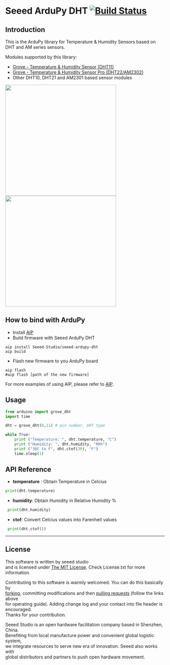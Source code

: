 # Seeed ArduPy DHT [![Build Status](https://api.travis-ci.com/Seeed-Studio/seeed-ardupy-dht.svg?branch=main)](https://travis-ci.com/github/Seeed-Studio/seeed-ardupy-dht)

## Introduction

This is the ArduPy library for Temperature & Humidity Sensors based on DHT and AM series sensors.

Modules supported by this library:
- [Grove - Temperature & Humidity Sensor (DHT11)](https://www.seeedstudio.com/Grove-Temperature-Humidity-Sensor-DHT11.html)
- [Grove - Temperature & Humidity Sensor Pro (DHT22/AM2302)](https://www.seeedstudio.com/Grove-Temperature-Humidity-Sensor-Pro-AM2302-DHT22.html)
- Other DHT10, DHT21 and AM2301 based sensor modules

<a href="https://www.seeedstudio.com/Grove-Temperature-Humidity-Sensor-DHT11.html"><img src="https://static-cdn.seeedstudio.site/media/catalog/product/cache/9d0ce51a71ce6a79dfa2a98d65a0f0bd/g/r/grove-temperature-humidity-sensor-dht11-preview.png" width="350"></a> <a href="https://www.seeedstudio.com/Grove-Temperature-Humidity-Sensor-Pro-AM2302-DHT22.html"><img src="https://static-cdn.seeedstudio.site/media/catalog/product/cache/9d0ce51a71ce6a79dfa2a98d65a0f0bd/g/r/grove-temperature-humidity-sensor-pro-am2302-preview.png" width="350"></a>



## How to bind with ArduPy
- Install [AIP](https://github.com/Seeed-Studio/ardupy-aip)
- Build firmware with Seeed ArduPy DHT
```shell
aip install Seeed-Studio/seeed-ardupy-dht
aip build
```
- Flash new firmware to you ArduPy board
```shell
aip flash
#aip flash [path of the new firmware]
```
For more examples of using AIP, please refer to [AIP](https://github.com/Seeed-Studio/ardupy-aip).

## Usage

```python
from arduino import grove_dht
import time

dht = grove_dht(0,11) # pin number, DHT type 

while True:
    print ("Temperature: ", dht.temperature, "C")
    print ("Humidity: ", dht.humidity, "RH%")
    print ("30C to F", dht.ctof(30), "F")
    time.sleep(1)
```

## API Reference

- **temperature** : Obtain Temperature in Celcius 
```python
print(dht.temperature)
```

- **humidity**: Obtain Humidity in Relative Humidity %
```python
 print(dht.humidity)
```

- **ctof**: Convert Celcius values into Farenheit values
```python
 print(dht.ctof())
```
----
## License
This software is written by seeed studio<br>
and is licensed under [The MIT License](http://opensource.org/licenses/mit-license.php). Check License.txt for more information.<br>

Contributing to this software is warmly welcomed. You can do this basically by<br>
[forking](https://help.github.com/articles/fork-a-repo), committing modifications and then [pulling requests](https://help.github.com/articles/using-pull-requests) (follow the links above<br>
for operating guide). Adding change log and your contact into file header is encouraged.<br>
Thanks for your contribution.

Seeed Studio is an open hardware facilitation company based in Shenzhen, China. <br>
Benefiting from local manufacture power and convenient global logistic system, <br>
we integrate resources to serve new era of innovation. Seeed also works with <br>
global distributors and partners to push open hardware movement.<br>
